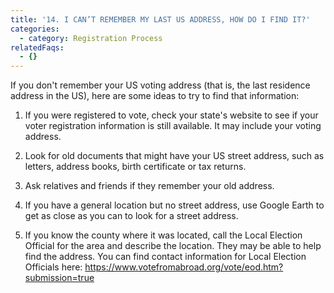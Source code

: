 ```yaml
---
title: '14. I CAN’T REMEMBER MY LAST US ADDRESS, HOW DO I FIND IT?'
categories:
  - category: Registration Process
relatedFaqs:
  - {}
---
```

If you don't remember your US voting address (that is, the last residence address in the US), here are some ideas to try to find that information:

1. If you were registered to vote, check your state's website to see if your voter registration information is still available. It may include your voting address.

2. Look for old documents that might have your US street address, such as letters, address books, birth certificate or tax returns.

3. Ask relatives and friends if they remember your old address. 

4. If you have a general location but no street address, use Google Earth to get as close as you can to look for a street address.

5. If you know the county where it was located, call the Local Election Official for the area and describe the location. They may be able to help find the address.  You can find contact information for Local Election Officials here:  https://www.votefromabroad.org/vote/eod.htm?submission=true
